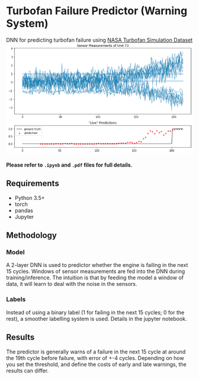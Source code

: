 # Turbofan Failure Predictor (Warning System)
DNN for predicting turbofan failure using [NASA Turbofan Simulation Dataset](https://ti.arc.nasa.gov/tech/dash/groups/pcoe/prognostic-data-repository/)
![](https://raw.githubusercontent.com/sfsy1/Turbofan_Predictor/master/visual.png)
#### Please refer to `.ipynb` and `.pdf` files for full details.

## Requirements
* Python 3.5+
* torch
* pandas
* Jupyter

## Methodology
### Model
A 2-layer DNN is used to predictor whether the engine is failing in the next 15 cycles. Windows of sensor measurements are fed into the DNN during training/inference. The intuition is that by feeding the model a window of data, it will learn to deal with the noise in the sensors. 

### Labels
Instead of using a binary label (1 for failing in the next 15 cycles; 0 for the rest), a smoother labelling system is used. Details in the jupyter notebook.

## Results
The predictor is generally warns of a failure in the next 15 cycle at around the 19th cycle before failure, with error of +-4 cycles. Depending on how you set the threshold, and define the costs of early and late warnings, the results can differ.
